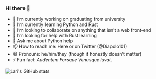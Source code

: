### Hi there 👋

<!--
**Diapolo10/Diapolo10** is a ✨ _special_ ✨ repository because its `README.md` (this file) appears on your GitHub profile.

Here are some ideas to get you started:

- 🔭 I’m currently working on ...
- 🌱 I’m currently learning ...
- 👯 I’m looking to collaborate on ...
- 🤔 I’m looking for help with ...
- 💬 Ask me about ...
- 📫 How to reach me: ...
- 😄 Pronouns: ...
- ⚡ Fun fact: ...
-->

- 🔭 I’m currently working on graduating from university
- 🌱 I’m currently learning Python and Rust
- 👯 I’m looking to collaborate on anything that isn't a web front-end
- 🤔 I’m looking for help with Rust learning
- 💬 Ask me about Python help
- 📫 How to reach me: Here or on Twitter (@Diapolo101)
- 😄 Pronouns: he/him/they (though it honestly doesn't matter)
- ⚡ Fun fact: *Audentem Forsque Venusque iuvat.*

![Lari's GitHub stats](https://github-readme-stats.vercel.app/api?username=diapolo10&count_private=true&show_icons=true&theme=highcontrast)
